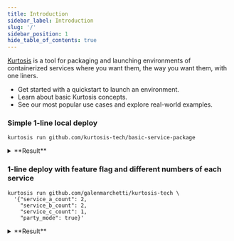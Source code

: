 ```yaml
---
title: Introduction
sidebar_label: Introduction
slug: '/'
sidebar_position: 1
hide_table_of_contents: true
---
```


[Kurtosis](https://github.com/kurtosis-tech/kurtosis) is a tool for packaging and launching environments of containerized services where you want them, the way you want them, with one liners.

- Get started with a quickstart to launch an environment.
- Learn about basic Kurtosis concepts.
- See our most popular use cases and explore real-world examples.

### Simple 1-line local deploy

```
kurtosis run github.com/kurtosis-tech/basic-service-package
```

<details><summary>**Result**</summary>

*CLI Output*

![basic-service-default-output.png](/img/home/basic-service-default-output.png)

*Service C UI, mapped locally*

![service-c-default.png](/img/home/service-c-default.png)
 
</details>

### 1-line deploy with feature flag and different numbers of each service

```
kurtosis run github.com/galenmarchetti/kurtosis-tech \
  '{"service_a_count": 2, 
    "service_b_count": 2, 
    "service_c_count": 1,
    "party_mode": true}'
```

<details><summary>**Result**</summary>

*CLI Output*

![basic-service-modified-cli-output.png](/img/home/basic-service-modified-cli-output.png)

*Service C UI, mapped locally*

![service-c-partying.png](/img/home/service-c-partying.png)
 
</details>